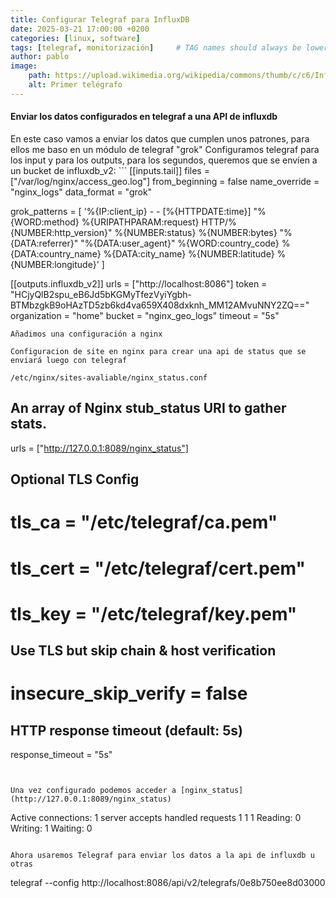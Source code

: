```yaml
---
title: Configurar Telegraf para InfluxDB
date: 2025-03-21 17:00:00 +0200
categories: [linux, software] 
tags: [telegraf, monitorización]     # TAG names should always be lowercase
author: pablo
image:
    path: https://upload.wikimedia.org/wikipedia/commons/thumb/c/c6/Influxdb_logo.svg/250px-Influxdb_logo.svg.png
    alt: Primer telégrafo
---
```


<h4>Enviar los datos configurados en telegraf a una API de influxdb</h4>
En este caso vamos a enviar los datos que cumplen unos patrones, para ellos me baso en un módulo de telegraf  "grok"
Configuramos telegraf para los input y para los outputs, para los segundos, queremos que se envíen a un bucket de influxdb_v2:
```
[[inputs.tail]]
  files = ["/var/log/nginx/access_geo.log"]
  from_beginning = false
  name_override = "nginx_logs"
  data_format = "grok"

  grok_patterns = [
    '%{IP:client_ip} - - \[%{HTTPDATE:time}\] "%{WORD:method} %{URIPATHPARAM:request} HTTP/%{NUMBER:http_version}" %{NUMBER:status} %{NUMBER:bytes} "%{DATA:referrer}" "%{DATA:user_agent}" %{WORD:country_code} %{DATA:country_name} %{DATA:city_name} %{NUMBER:latitude} %{NUMBER:longitude}'
  ]


[[outputs.influxdb_v2]]
  urls = ["http://localhost:8086"]
  token = "HCjyQlB2spu_eB6Jd5bKGMyTfezVyiYgbh-BTMbzgkB9oHAzTD5zb6kd4va659X408dxknh_MM12AMvuNNY2ZQ=="
  organization = "home"
  bucket = "nginx_geo_logs"
  timeout = "5s"


```
Añadimos una configuración a nginx 

Configuracion de site en nginx para crear una api de status que se enviará luego con telegraf 

/etc/nginx/sites-avaliable/nginx_status.conf

```
  ## An array of Nginx stub_status URI to gather stats. 
  urls = ["http://127.0.0.1:8089/nginx_status"]

  ## Optional TLS Config
  # tls_ca = "/etc/telegraf/ca.pem"
  # tls_cert = "/etc/telegraf/cert.pem"
  # tls_key = "/etc/telegraf/key.pem"
  ## Use TLS but skip chain & host verification
  # insecure_skip_verify = false

  ## HTTP response timeout (default: 5s)
  response_timeout = "5s"
```


Una vez configurado podemos acceder a [nginx_status](http://127.0.0.1:8089/nginx_status)
```
Active connections: 1 
server accepts handled requests
 1 1 1 
Reading: 0 Writing: 1 Waiting: 0 
```

Ahora usaremos Telegraf para enviar los datos a la api de influxdb u otras 
```
telegraf --config http://localhost:8086/api/v2/telegrafs/0e8b750ee8d03000
```